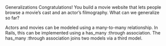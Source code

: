 Generalizations
Congratulations! You build a movie website that lets people browse a movie’s cast and an actor’s filmography. What can we generalize so far?

Actors and movies can be modeled using a many-to-many relationship. In Rails, this can be implemented using a has_many :through association.
The has_many :through association joins two models via a third model.
